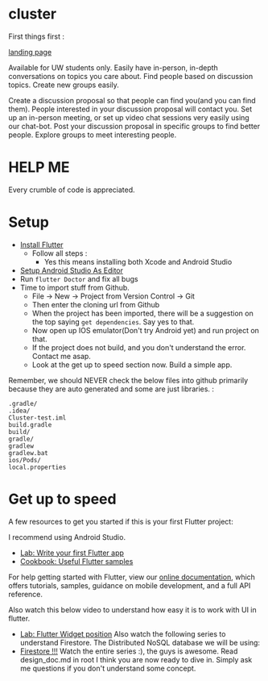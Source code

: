 # cluster

First things first :

[landing page](https://harshv5.wixsite.com/kluzter)

Available for UW students only. 
Easily have in-person, in-depth conversations on topics you care about. Find people based on discussion topics. Create new groups easily.

Create a discussion proposal so that people can find you(and you can find them). People interested in your discussion proposal will contact you. Set up an in-person meeting, or set up video chat sessions very easily using our chat-bot. Post your discussion proposal in specific groups to find better people. Explore groups to meet interesting people.

# HELP ME
Every crumble of code is appreciated.

# Setup

- [Install Flutter](https://flutter.dev/docs/get-started/install)
    - Follow all steps :
        - Yes this means installing both Xcode and Android Studio
- [Setup Android Studio As Editor](https://flutter.dev/docs/get-started/editor)
- Run `flutter Doctor` and fix all bugs
- Time to import stuff from Github.
    - File -> New -> Project from Version Control -> Git
    - Then enter the cloning url from Github
    - When the project has been imported, there will be a suggestion on the top
    saying `get dependencies`. Say yes to that. 
    - Now open up IOS emulator(Don't try Android yet) and run project on that.
    - If the project does not build, and you don't understand the error. Contact me asap.
    - Look at the get up to speed section now. Build a simple app.
    

    
Remember, we should NEVER check the below files into github primarily because 
they are auto generated and some are just libraries. : 
```
.gradle/
.idea/
Cluster-test.iml
build.gradle
build/
gradle/
gradlew
gradlew.bat
ios/Pods/
local.properties
```

# Get up to speed
A few resources to get you started if this is your first Flutter project:

I recommend using Android Studio. 
- [Lab: Write your first Flutter app](https://flutter.dev/docs/get-started/codelab)
- [Cookbook: Useful Flutter samples](https://flutter.dev/docs/cookbook)

For help getting started with Flutter, view our 
[online documentation](https://flutter.dev/docs), which offers tutorials, 
samples, guidance on mobile development, and a full API reference.

Also watch this below video to understand how easy it is to work with UI in flutter.
- [Lab: Flutter Widget position](https://fireship.io/lessons/flutter-widget-positioning-guide/)
Also watch the following series to understand Firestore. The Distributed NoSQL database
we will be using:
- [Firestore !!!](https://www.youtube.com/watch?v=v_hR4K4auoQ&t=22s)
Watch the entire series :), the guys is awesome.
Read design_doc.md in root
I think you are now ready to dive in. Simply ask me questions if you don't understand some
concept.


 
